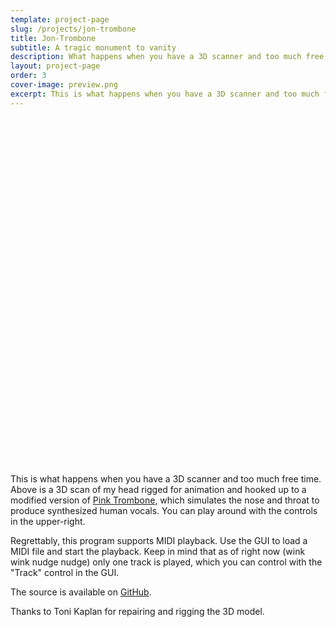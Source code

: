 ```yaml
---
template: project-page
slug: /projects/jon-trombone
title: Jon-Trombone
subtitle: A tragic monument to vanity
description: What happens when you have a 3D scanner and too much free time?
layout: project-page
order: 3
cover-image: preview.png
excerpt: This is what happens when you have a 3D scanner and too much free time. Above is a 3D scan of my head rigged for animation and hooked up to a modified version of Pink Trombone, which simulates the nose and throat to produce synthesized human vocals.
---
```


<!--
        ~
           .-~~^-.
         .'  O    \
        (_____,    \
         `----.     \
               \     \
                \     \
                 \     `.             _ _
                  \       ~- _ _ - ~       ~ - .
                   \                              ~-.
                    \                                `.
                     \    /               /       \    \
                      `. |         }     |         }    \
                        `|        /      |        /       \
                         |       /       |       /          \
                         |      /`- _ _ _|      /.- ~ ^-.     \
                         |     /         |     /          `.    \
                         |     |         |     |             -.   ` . _ _ _ _ _ _
                         |_____|         |_____|                ~ . _ _ _ _ _ _ _ >
-->

<style>
#jon-trombone-container {
    position: relative;
    width: 100%;
    padding-bottom: 100%;
    margin-top: 4.0rem;
    margin-bottom: 1.0rem;
}

#jon-trombone-container canvas {
    position: absolute;
    left: 0;
    top: 0;
    right: 0;
    bottom: 0;
    width: 100% !important;
    height: 100% !important;
}
</style>

<!-- Get latest version of Guify off of NPM -->
<script src="https://unpkg.com/guify/lib/guify.min.js"></script>
<script src="https://cdnjs.cloudflare.com/ajax/libs/three.js/84/three.min.js"></script>
<script src="/assets/js/jon-trombone/dependencies/OrbitControls.js"></script>

<div id="jon-trombone-container"></div>

This is what happens when you have a 3D scanner and too much free time. Above is a 3D scan of my head rigged for animation and hooked up to a modified version of [Pink Trombone](https://dood.al/pinktrombone/), which simulates the nose and throat to produce synthesized human vocals. You can play around with the controls in the upper-right.

Regrettably, this program supports MIDI playback. Use the GUI to load a MIDI file and start the playback. Keep in mind that as of right now (wink wink nudge nudge) only one track is played, which you can control with the "Track" control in the GUI.

The source is available on [GitHub](https://github.com/colejd/jon-trombone).

Thanks to Toni Kaplan for repairing and rigging the 3D model.

<script src="/assets/js/jon-trombone/jon-trombone.js"></script>

